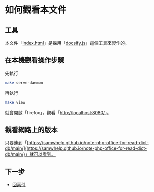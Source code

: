 

# 如何觀看本文件


## 工具

本文件「[index.html](https://github.com/samwhelp/note-php-office-for-read-dict-db/blob/gh-pages/main/index.html)」是採用「[docsify.js](docsify.md)」這個工具來製作的。


## 在本機觀看操作步驟

先執行

``` sh
make serve-daemon
```

再執行

``` sh
make view
```

就會開啟「firefox」，觀看「[http://localhost:8080/](http://localhost:8080/)」。


## 觀看網路上的版本

只要連到「[https://samwhelp.github.io/note-php-office-for-read-dict-db/main/](https://samwhelp.github.io/note-php-office-for-read-dict-db/main/)」就可以看到。




## 下一步

* [回索引](all.md)
